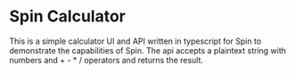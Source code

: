 # Spin Calculator

This is a simple calculator UI and API written in typescript for Spin to demonstrate the capabilities of Spin. The api accepts a plaintext string with numbers and + - * / operators and returns the result.
